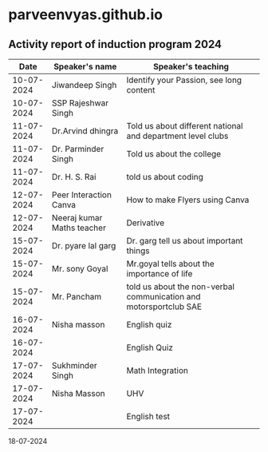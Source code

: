 # parveenvyas.github.io
## Activity report of induction program 2024
| Date|Speaker's name|Speaker's teaching|
|-----|--------------|----------------|
|10-07-2024|Jiwandeep Singh|Identify your Passion, see long content|
|10-07-2024|SSP Rajeshwar Singh|
|11-07-2024|Dr.Arvind dhingra|Told us about different national and department level clubs
|11-07-2024| Dr. Parminder Singh|Told us about the college|
|11-07-2024|Dr. H. S. Rai|told us about coding
|12-07-2024|Peer Interaction Canva|How to make Flyers using Canva|
|12-07-2024|Neeraj kumar Maths teacher|Derivative
|15-07-2024|Dr. pyare lal garg |Dr. garg tell us about important things|
|15-07-2024|Mr. sony Goyal|Mr.goyal tells about the importance of life|
|15-07-2024|Mr. Pancham|told us about the non-verbal communication and motorsportclub SAE
|16-07-2024|Nisha masson|English quiz |
|16-07-2024|         |English Quiz|
|17-07-2024| Sukhminder Singh| Math Integration
17-07-2024| Nisha Masson|UHV 
17-07-2024|           | English test
18-07-2024
